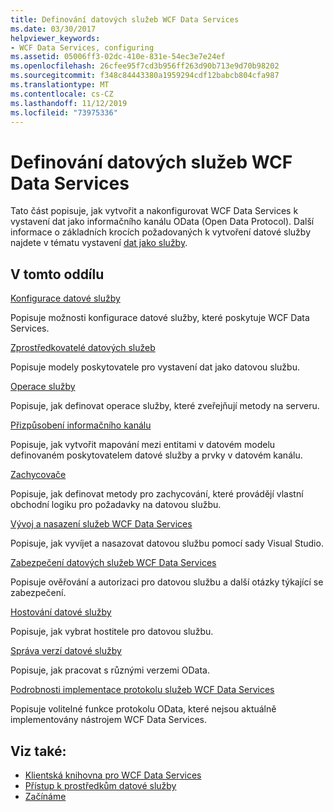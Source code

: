 ```yaml
---
title: Definování datových služeb WCF Data Services
ms.date: 03/30/2017
helpviewer_keywords:
- WCF Data Services, configuring
ms.assetid: 05006ff3-02dc-410e-831e-54ec3e7e24ef
ms.openlocfilehash: 26cfee95f7cd3b956ff263d90b713e9d70b98202
ms.sourcegitcommit: f348c84443380a1959294cdf12babcb804cfa987
ms.translationtype: MT
ms.contentlocale: cs-CZ
ms.lasthandoff: 11/12/2019
ms.locfileid: "73975336"
---
```

# <a name="defining-wcf-data-services"></a>Definování datových služeb WCF Data Services

Tato část popisuje, jak vytvořit a nakonfigurovat WCF Data Services k vystavení dat jako informačního kanálu OData (Open Data Protocol). Další informace o základních krocích požadovaných k vytvoření datové služby najdete v tématu vystavení [dat jako služby](exposing-your-data-as-a-service-wcf-data-services.md).

## <a name="in-this-section"></a>V tomto oddílu

 [Konfigurace datové služby](configuring-the-data-service-wcf-data-services.md)

 Popisuje možnosti konfigurace datové služby, které poskytuje WCF Data Services.

 [Zprostředkovatelé datových služeb](data-services-providers-wcf-data-services.md)

 Popisuje modely poskytovatele pro vystavení dat jako datovou službu.

 [Operace služby](service-operations-wcf-data-services.md)

 Popisuje, jak definovat operace služby, které zveřejňují metody na serveru.

 [Přizpůsobení informačního kanálu](feed-customization-wcf-data-services.md)

 Popisuje, jak vytvořit mapování mezi entitami v datovém modelu definovaném poskytovatelem datové služby a prvky v datovém kanálu.

 [Zachycovače](interceptors-wcf-data-services.md)

 Popisuje, jak definovat metody pro zachycování, které provádějí vlastní obchodní logiku pro požadavky na datovou službu.

 [Vývoj a nasazení služeb WCF Data Services](developing-and-deploying-wcf-data-services.md)

 Popisuje, jak vyvíjet a nasazovat datovou službu pomocí sady Visual Studio.

 [Zabezpečení datových služeb WCF Data Services](securing-wcf-data-services.md)

 Popisuje ověřování a autorizaci pro datovou službu a další otázky týkající se zabezpečení.

 [Hostování datové služby](hosting-the-data-service-wcf-data-services.md)

 Popisuje, jak vybrat hostitele pro datovou službu.

 [Správa verzí datové služby](data-service-versioning-wcf-data-services.md)

 Popisuje, jak pracovat s různými verzemi OData.

 [Podrobnosti implementace protokolu služeb WCF Data Services](wcf-data-services-protocol-implementation-details.md)

 Popisuje volitelné funkce protokolu OData, které nejsou aktuálně implementovány nástrojem WCF Data Services.

## <a name="see-also"></a>Viz také:

- [Klientská knihovna pro WCF Data Services](wcf-data-services-client-library.md)
- [Přístup k prostředkům datové služby](accessing-data-service-resources-wcf-data-services.md)
- [Začínáme](getting-started-with-wcf-data-services.md)
